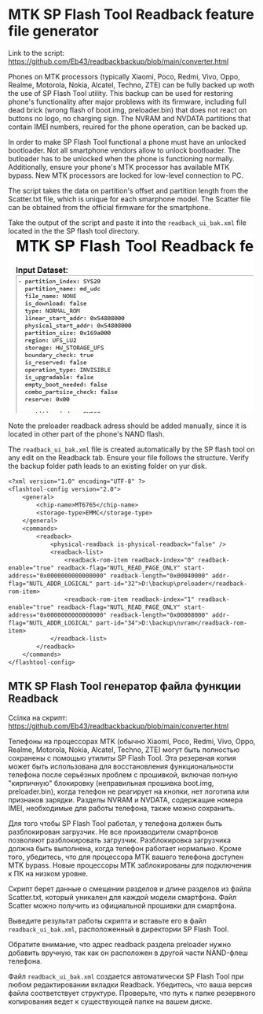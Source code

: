 # MTK SP Flash Tool Readback feature file generator

Link to the script: https://github.com/Eb43/readbackbackup/blob/main/converter.html

Phones on MTK processors (typically Xiaomi, Poco, Redmi, Vivo, Oppo, Realme, Motorola, Nokia, Alcatel, Techno, ZTE) can be fully backed up woth the use of SP Flash Tool utility. This backup can be used for restoring phone's functionality after major problews with its firmware, including full dead brick (wrong flash of boot.img, preloader.bin) that does not react on buttons no logo, no charging sign. The NVRAM and NVDATA partitions that contain IMEI numbers, reuired for the phone operation, can be backed up.

In order to make SP Flash Tool functional a phone must have an unlocked bootloader. Not all smartphone vendors allow to unlock bootloader. The butloader has to be unlocked when the phone is functioning normally. Additionally, ensure your phone's MTK processor has available MTK bypass. New MTK processors are locked for low-level connection to PC.

The script takes the data on partition's offset and partition length from the Scatter.txt file, which is unique for each smarphone model. The Scatter file can be obtained from the official firmware for the smartphone.

Take the output of the script and paste it into the ```readback_ui_bak.xml``` file located in the the SP flash tool directory.
  <img alt="MTK SP Flash Tool Readback feature file generator" src="https://raw.githubusercontent.com/Eb43/readbackbackup/main/MTK%20SP%20Flash%20Tool%20Readback%20feature%20file%20generator.jpg" style="width: 500px; object-fit: none; object-position: 1% 1%"/>


Note the preloader readback adress should be added manually, since it is located in other part of the phone's NAND flash.

The  ```readback_ui_bak.xml``` file is created automatically by the SP flash tool on any edit on the Readback tab. Ensure your file follows the structure. Verify the backup folder path leads to an existing folder on yur disk.

```
<?xml version="1.0" encoding="UTF-8" ?>
<flashtool-config version="2.0">
    <general>
        <chip-name>MT6765</chip-name>
        <storage-type>EMMC</storage-type>
    </general>
    <commands>
        <readback>
            <physical-readback is-physical-readback="false" />
            <readback-list>
                <readback-rom-item readback-index="0" readback-enable="true" readback-flag="NUTL_READ_PAGE_ONLY" start-address="0x0000000000000000" readback-length="0x00040000" addr-flag="NUTL_ADDR_LOGICAL" part-id="32">D:\backup\preloader</readback-rom-item>
                <readback-rom-item readback-index="1" readback-enable="true" readback-flag="NUTL_READ_PAGE_ONLY" start-address="0x0000000000000000" readback-length="0x00008000" addr-flag="NUTL_ADDR_LOGICAL" part-id="34">D:\backup\nvram</readback-rom-item>
            </readback-list>
        </readback>
    </commands>
</flashtool-config>

```

## MTK SP Flash Tool генератор файла функции Readback

Ссілка на скрипт: https://github.com/Eb43/readbackbackup/blob/main/converter.html

Телефоны на процессорах MTK (обычно Xiaomi, Poco, Redmi, Vivo, Oppo, Realme, Motorola, Nokia, Alcatel, Techno, ZTE) могут быть полностью сохранены с помощью утилиты SP Flash Tool. Эта резервная копия может быть использована для восстановления функциональности телефона после серьёзных проблем с прошивкой, включая полную "кирпичную" блокировку (неправильная прошивка boot.img, preloader.bin), когда телефон не реагирует на кнопки, нет логотипа или признаков зарядки. Разделы NVRAM и NVDATA, содержащие номера IMEI, необходимые для работы телефона, также можно сохранить.

Для того чтобы SP Flash Tool работал, у телефона должен быть разблокирован загрузчик. Не все производители смартфонов позволяют разблокировать загрузчик. Разблокировка загрузчика должна быть выполнена, когда телефон работает нормально. Кроме того, убедитесь, что для процессора MTK вашего телефона доступен MTK bypass. Новые процессоры MTK заблокированы для подключения к ПК на низком уровне.

Скрипт берет данные о смещении разделов и длине разделов из файла Scatter.txt, который уникален для каждой модели смартфона. Файл Scatter можно получить из официальной прошивки для смартфона.

Выведите результат работы скрипта и вставьте его в файл ```readback_ui_bak.xml```, расположенный в директории SP Flash Tool.

Обратите внимание, что адрес readback раздела preloader нужно добавить вручную, так как он расположен в другой части NAND-флеш телефона.

Файл ```readback_ui_bak.xml``` создается автоматически SP Flash Tool при любом редактировании вкладки Readback. Убедитесь, что ваша версия файла соответствует структуре. Проверьте, что путь к папке резервного копирования ведет к существующей папке на вашем диске.
